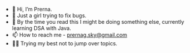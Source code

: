 - 👋 Hi, I’m Prerna.
- 👀 Just a girl trying to fix bugs.
- 🌱 By the time you read this I might be doing something else, currently learning DSA with Java.
- 📫 How to reach me - prernag.sky@gmail.com
- 👩‍💻 Trying my best not to jump over topics.

 

<!---
prernasky/prernasky is a ✨ special ✨ repository because its `README.md` (this file) appears on your GitHub profile.
You can click the Preview link to take a look at your changes.
--->
